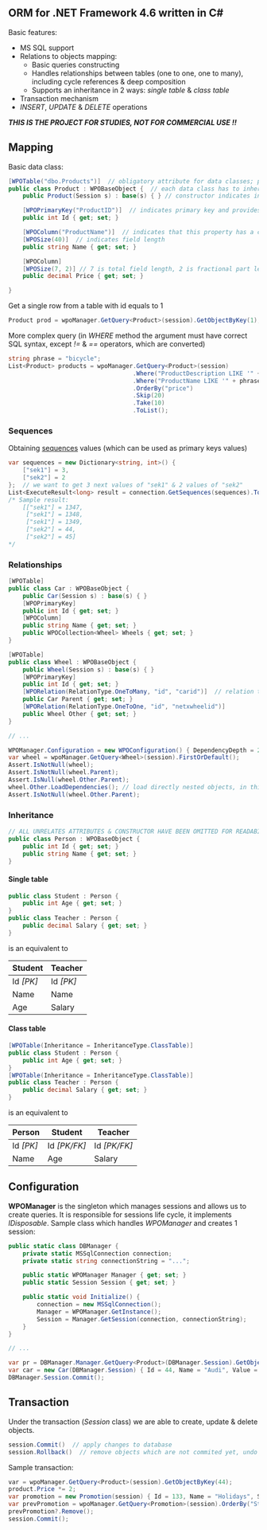 
## ORM for .NET Framework 4.6 written in C#
Basic features:
 - MS SQL support
 - Relations to objects mapping:
	 - Basic queries constructing
	 - Handles relationships between tables (one to one, one to many), including cycle references & deep composition
	 - Supports an inheritance in 2 ways: *single table* & *class table*
 - Transaction mechanism
 - *INSERT*, *UPDATE* & *DELETE* operations

***THIS IS THE PROJECT FOR STUDIES, NOT FOR COMMERCIAL USE !!***

## Mapping
Basic data class:
```csharp
[WPOTable("dbo.Products")]  // obligatory attribute for data classes; provides name of the table witch schema
public class Product : WPOBaseObject {  // each data class has to inherit from WPOBaseObject
    public Product(Session s) : base(s) { } // constructor indicates in which session the object exists

    [WPOPrimaryKey("ProductID")]  // indicates primary key and provides column name; there is no support for compound keys
    public int Id { get; set; }

    [WPOColumn("ProductName")]  // indicates that this property has a corresponding column; if not given, a property name is taken 
    [WPOSize(40)]  // indicates field length
    public string Name { get; set; }

    [WPOColumn]
    [WPOSize(7, 2)] // 7 is total field length, 2 is fractional part length
    public decimal Price { get; set; }

}
```

Get a single row from a table with id equals to 1
```csharp
Product prod = wpoManager.GetQuery<Product>(session).GetObjectByKey(1);
```

More complex query (in *WHERE* method the argument must have correct SQL syntax, except *!=* & *==* operators, which are converted)
```csharp
string phrase = "bicycle";
List<Product> products = wpoManager.GetQuery<Product>(session)
                                   .Where("ProductDescription LIKE '" + phrase + "'")
                                   .Where("ProductName LIKE '" + phrase + "'", isAlternative: true)
                                   .OrderBy("price")
                                   .Skip(20)
                                   .Take(10)
                                   .ToList();
```

### Sequences
Obtaining [sequences](https://www.sqlshack.com/sequence-objects-in-sql-server/) values (which can be used as primary keys values)
```csharp
var sequences = new Dictionary<string, int>() {
    ["sek1"] = 3,
    ["sek2"] = 2
};  // we want to get 3 next values of "sek1" & 2 values of "sek2"
List<ExecuteResult<long> result = connection.GetSequences(sequences).ToList();
/* Sample result:
    [["sek1"] = 1347,
     ["sek1"] = 1348,
     ["sek1"] = 1349,
     ["sek2"] = 44,
     ["sek2"] = 45]
*/
```

### Relationships
```csharp
[WPOTable]
public class Car : WPOBaseObject {
    public Car(Session s) : base(s) { }
    [WPOPrimaryKey]
    public int Id { get; set; }
    [WPOColumn]
    public string Name { get; set; }
    public WPOCollection<Wheel> Wheels { get; set; }
}

[WPOTable]
public class Wheel : WPOBaseObject {
    public Wheel(Session s) : base(s) { }
    [WPOPrimaryKey]
    public int Id { get; set; }
    [WPORelation(RelationType.OneToMany, "id", "carid")]  // relation type, column from connected table & column name
    public Car Parent { get; set; }  
    [WPORelation(RelationType.OneToOne, "id", "netxwheelid")]
    public Wheel Other { get; set; }
}

// ...

WPOManager.Configuration = new WPOConfiguration() { DependencyDepth = 2 }; // set max loaded composition depth (-1 means loading whole object tree)
var wheel = wpoManager.GetQuery<Wheel>(session).FirstOrDefault();
Assert.IsNotNull(wheel);
Assert.IsNotNull(wheel.Parent);
Assert.IsNull(wheel.Other.Parent);
wheel.Other.LoadDependencies(); // load directly nested objects, in this case 'Parent' & 'Other' wheel
Assert.IsNotNull(wheel.Other.Parent);

```

### Inheritance
```csharp
// ALL UNRELATES ATTRIBUTES & CONSTRUCTOR HAVE BEEN OMITTED FOR READABILITY
public class Person : WPOBaseObject {
    public int Id { get; set; }
    public string Name { get; set; }
}
```
#### Single table
```csharp
public class Student : Person {
    public int Age { get; set; }
}
public class Teacher : Person {
    public decimal Salary { get; set; }
}
```
is an equivalent to

| Student       | Teacher  |
| ------------- | -------- |
| Id *[PK]* | Id *[PK]* |
| Name | Name  |
| Age | Salary |

#### Class table
```csharp
[WPOTable(Inheritance = InheritanceType.ClassTable)]
public class Student : Person {
    public int Age { get; set; }
}  
[WPOTable(Inheritance = InheritanceType.ClassTable)]
public class Teacher : Person {
    public decimal Salary { get; set; }
}
```
is an equivalent to

| Person        | Student       | Teacher  |
| ------------- | ------------- | ------   |
| Id *[PK]* | Id *[PK/FK]* | Id *[PK/FK]* |
| Name | Age | Salary |

## Configuration
**WPOManager** is the singleton which manages sessions and allows us to create queries. It is responsible for sessions life cycle, it implements *IDisposable*. Sample class which handles *WPOManager* and creates 1 session:
```csharp
public static class DBManager {
    private static MSSqlConnection connection;
    private static string connectionString = "...";

    public static WPOManager Manager { get; set; }
    public static Session Session { get; set; }

    public static void Initialize()	{
        connection = new MSSqlConnection();
        Manager = WPOManager.GetInstance();
        Session = Manager.GetSession(connection, connectionString);
    }
}

// ...

var pr = DBManager.Manager.GetQuery<Product>(DBManager.Session).GetObjectByKey(model.Id);
var car = new Car(DBManager.Session) { Id = 44, Name = "Audi", Value = pr.Salary * 12 };
DBManager.Session.Commit();
```

## Transaction
Under the transaction (*Session* class) we are able to create, update & delete objects.
```csharp
session.Commit()  // apply changes to database
session.Rollback()  // remove objects which are not commited yet, undo changes in edited objects 
```
Sample transaction:
```csharp
var = wpoManager.GetQuery<Product>(session).GetObjectByKey(44);
product.Price *= 2;
var promotion = new Promotion(session) { Id = 133, Name = "Holidays", Start = DateTime.UtcNow };
var prevPromotion = wpoManager.GetQuery<Promotion>(session).OrderBy("Start").FirstOrDefault();
prevPromotion?.Remove();
session.Commit();
```
